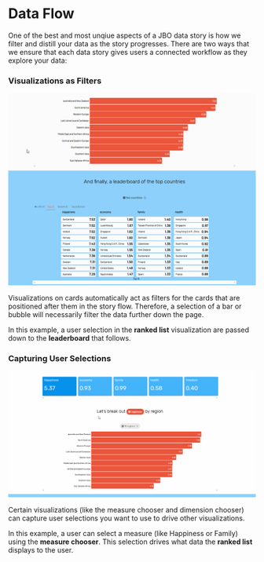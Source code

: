 # Data Flow

One of the best and most unqiue aspects of a JBO data story is how we filter and distill your data as the story progresses. There are two ways that we ensure that each data story gives users a connected workflow as they explore your data:

### Visualizations as Filters

![](../../.gitbook/assets/data_flow_viz.gif)

Visualizations on cards automatically act as filters for the cards that are positioned after them in the story flow. Therefore, a selection of a bar or bubble will necessarily filter the data further down the page.  
  
In this example, a user selection in the **ranked list** visualization are passed down to the **leaderboard** that follows.

### Capturing User Selections

![](../../.gitbook/assets/data_flow_dim.gif)

Certain visualizations \(like the measure chooser and dimension chooser\) can capture user selections you want to use to drive other visualizations.   
  
In this example, a user can select a measure \(like Happiness or Family\) using the **measure chooser**. This selection drives what data the **ranked list** displays to the user. 

